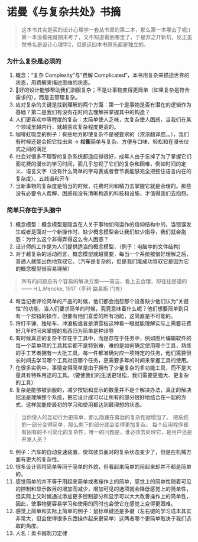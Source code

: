 # 诺曼《与复杂共处》书摘
> 这本书其实是买的设计心理学一套丛书里的第二本，那么第一本哪去了呢:) 第一本没看完就期末考了，又不知道看到哪里了，于是弃之开新坑，反正虽然书名是设计心理学2，但是这四本书原先都是独立的。

### 为什么复杂是必须的
1. 概念：“复杂 Complexity”与“费解 Complicated”，本书用复杂来描述世界的状态，用费解来描述思维的状态。
2. 好的设计能够帮助我们驯服复杂；不是让事物变得更简单（如果复杂是符合需求的），而是去管理复杂。
3. 应对复杂的关键是找到理解的两个方面：第一个是事物是否有潜在的逻辑作为基础？第二是我们有没有花时间去理解并掌握其中的构造？
4. 人们更喜欢中等程度的复杂：太简单使人乏味，太复杂使人困惑，当我们在某个领域里越内行，就越喜欢复杂程度更高的。
5. 咖啡虹吸壶的例子：有些地方即使复杂不是被要求的（浓浓翻译腔。。），我们有时候还是会把它找出来 -> **权衡**简单与复杂、方便与口味、轻松和在漫长仪式之间的满足
6. 社会对很多不理智的复杂系统都适应得很好，成年人由于忘掉了为了掌握它们而花费的漫长的学习时间，而几乎忽视了它们的复杂和困难，例如时间的定义、语言文字（没有什么简单的字母表或者音节表能够完全把控住语言内在的复杂度）、五线谱和开车
7. 当新事物的复杂度是恰当的时候，花费时间和精力去掌握它就是合理的。那些没有必要令人费解、困惑和没有清晰构造的科技和设施，才值得我们去抱怨。

### 简单只存在于头脑中
1. 概念模型：概念模型是隐含在人关于事物如何运作的信仰结构中的，当错误发生或者是面对一个新操作时，缺少概念模型会让我们缺少指导，我们就会抱怨：为什么这个非得弄得这么令人困惑？
2. 设计师的工作是为人们提供适当的概念模型，（例子：电脑中的文件结构）
3. 对于越复杂的活动而言，概念模型就越重要，每当一个系统被很好理解之后，普通人就能出色地驾驭它。（汽车是复杂的，但是我们能成功驾驭它是因为它的概念模型很容易理解）
> 所有的问题总有个容易的解决方案——简洁，看上去合理，却往往是错的—— H.L.Mencke, 1917（亨利·路易斯·门肯）
4. 每当记者评论简单的产品的时候，他们都会抱怨那个设备缺少他们认为“关键性”的功能，当人们要求简单的时候，究竟意味着什么呢？他们想要简单到只有一个按钮的操作，但要有他们喜爱的所有功能，这简直是不可能的。
5. 将打平锤、独轮车、冲浪板或者是滑雪板这种看一眼就能理解实际上需要花费好几年时间来掌握的东西归为简单是种误导
6. 有时候真正的复杂不存在于工具中，而是存在于任务中，例如图片编辑软件的每一个菜单项的工具其实都不是特别难，难的是如何确定使用哪个工具，熟练的手工艺者拥有一大批工具，每一件都准确对应一项特定的任务，他们需要很长时间去学习哪个工具对应哪个任务，更需要多年的时间来掌握工具的使用。
7. 在很多实例中，事情变得简单是由于拥有了少量复杂的多功能工具，而不是大量具有特殊用途的工具。（要使我们的生活更轻松，我们需要更强大、更复杂的工具）
8. 复杂是能够被驯服的，减少按钮和显示的数量并不是个解决办法，真正的解决犯法是理解整个系统，把它设计成可以让所有的部分很好地结合在一起的方式，这样就能使最初的学习和使用都达到最理想的状态。
> 当你使人的互动行为更简单，那么隐藏在幕后的复杂性就增加了。
> 把系统的一部分变得简单，那么剩下的部分就会变得更加复杂。
> 每个应用程序都有固有的不可简化的复杂性，唯一的问题是，谁必须去处理它，是用户还是开发人员？
9. 例子：汽车的自动变速装置，使驾驶员面对的复杂状态变少了，但是在机械方面有更大的复杂性。
10. 很多设计师将简单等同于简单的外貌，但看起来简单的用起来却并不都是简单的。
11. 感觉简单的并不等于用起来简单或者操作上的简单，感觉上的简单性随着可见的控制和显示数目的增加而减少，增加可见的选项就会降低感觉上的简单性，但实际上又时候通过添加更多控制部分和显示可以大大改善操作上的简单性，因此，使事物更容易学习和使用的同时也会使它在感觉上变得更困难。
12. 感觉上简单和实际上简单的例子：鼠标单键还是多键（左右键的学习成本其实非常大，但会使得很多东西操作起来更简单）这两者哪个更简单取决于我们选取的角度。
13. 人名：奥卡姆剃刀定律
